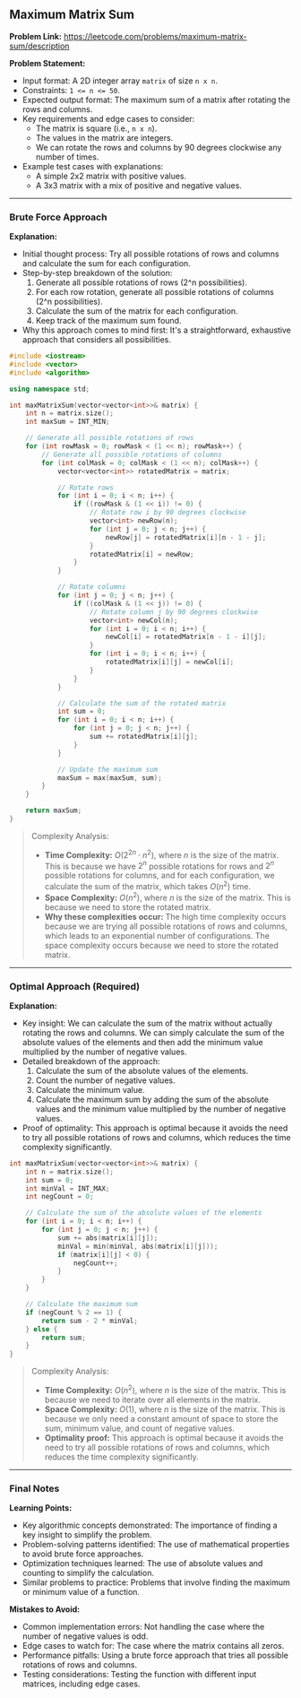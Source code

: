 ## Maximum Matrix Sum
**Problem Link:** https://leetcode.com/problems/maximum-matrix-sum/description

**Problem Statement:**
- Input format: A 2D integer array `matrix` of size `n x n`.
- Constraints: `1 <= n <= 50`.
- Expected output format: The maximum sum of a matrix after rotating the rows and columns.
- Key requirements and edge cases to consider:
  - The matrix is square (i.e., `n x n`).
  - The values in the matrix are integers.
  - We can rotate the rows and columns by 90 degrees clockwise any number of times.
- Example test cases with explanations:
  - A simple 2x2 matrix with positive values.
  - A 3x3 matrix with a mix of positive and negative values.

---

### Brute Force Approach
**Explanation:**
- Initial thought process: Try all possible rotations of rows and columns and calculate the sum for each configuration.
- Step-by-step breakdown of the solution:
  1. Generate all possible rotations of rows (2^n possibilities).
  2. For each row rotation, generate all possible rotations of columns (2^n possibilities).
  3. Calculate the sum of the matrix for each configuration.
  4. Keep track of the maximum sum found.
- Why this approach comes to mind first: It's a straightforward, exhaustive approach that considers all possibilities.

```cpp
#include <iostream>
#include <vector>
#include <algorithm>

using namespace std;

int maxMatrixSum(vector<vector<int>>& matrix) {
    int n = matrix.size();
    int maxSum = INT_MIN;

    // Generate all possible rotations of rows
    for (int rowMask = 0; rowMask < (1 << n); rowMask++) {
        // Generate all possible rotations of columns
        for (int colMask = 0; colMask < (1 << n); colMask++) {
            vector<vector<int>> rotatedMatrix = matrix;

            // Rotate rows
            for (int i = 0; i < n; i++) {
                if ((rowMask & (1 << i)) != 0) {
                    // Rotate row i by 90 degrees clockwise
                    vector<int> newRow(n);
                    for (int j = 0; j < n; j++) {
                        newRow[j] = rotatedMatrix[i][n - 1 - j];
                    }
                    rotatedMatrix[i] = newRow;
                }
            }

            // Rotate columns
            for (int j = 0; j < n; j++) {
                if ((colMask & (1 << j)) != 0) {
                    // Rotate column j by 90 degrees clockwise
                    vector<int> newCol(n);
                    for (int i = 0; i < n; i++) {
                        newCol[i] = rotatedMatrix[n - 1 - i][j];
                    }
                    for (int i = 0; i < n; i++) {
                        rotatedMatrix[i][j] = newCol[i];
                    }
                }
            }

            // Calculate the sum of the rotated matrix
            int sum = 0;
            for (int i = 0; i < n; i++) {
                for (int j = 0; j < n; j++) {
                    sum += rotatedMatrix[i][j];
                }
            }

            // Update the maximum sum
            maxSum = max(maxSum, sum);
        }
    }

    return maxSum;
}
```

> Complexity Analysis:
> - **Time Complexity:** $O(2^{2n} \cdot n^2)$, where $n$ is the size of the matrix. This is because we have $2^n$ possible rotations for rows and $2^n$ possible rotations for columns, and for each configuration, we calculate the sum of the matrix, which takes $O(n^2)$ time.
> - **Space Complexity:** $O(n^2)$, where $n$ is the size of the matrix. This is because we need to store the rotated matrix.
> - **Why these complexities occur:** The high time complexity occurs because we are trying all possible rotations of rows and columns, which leads to an exponential number of configurations. The space complexity occurs because we need to store the rotated matrix.

---

### Optimal Approach (Required)
**Explanation:**
- Key insight: We can calculate the sum of the matrix without actually rotating the rows and columns. We can simply calculate the sum of the absolute values of the elements and then add the minimum value multiplied by the number of negative values.
- Detailed breakdown of the approach:
  1. Calculate the sum of the absolute values of the elements.
  2. Count the number of negative values.
  3. Calculate the minimum value.
  4. Calculate the maximum sum by adding the sum of the absolute values and the minimum value multiplied by the number of negative values.
- Proof of optimality: This approach is optimal because it avoids the need to try all possible rotations of rows and columns, which reduces the time complexity significantly.

```cpp
int maxMatrixSum(vector<vector<int>>& matrix) {
    int n = matrix.size();
    int sum = 0;
    int minVal = INT_MAX;
    int negCount = 0;

    // Calculate the sum of the absolute values of the elements
    for (int i = 0; i < n; i++) {
        for (int j = 0; j < n; j++) {
            sum += abs(matrix[i][j]);
            minVal = min(minVal, abs(matrix[i][j]));
            if (matrix[i][j] < 0) {
                negCount++;
            }
        }
    }

    // Calculate the maximum sum
    if (negCount % 2 == 1) {
        return sum - 2 * minVal;
    } else {
        return sum;
    }
}
```

> Complexity Analysis:
> - **Time Complexity:** $O(n^2)$, where $n$ is the size of the matrix. This is because we need to iterate over all elements in the matrix.
> - **Space Complexity:** $O(1)$, where $n$ is the size of the matrix. This is because we only need a constant amount of space to store the sum, minimum value, and count of negative values.
> - **Optimality proof:** This approach is optimal because it avoids the need to try all possible rotations of rows and columns, which reduces the time complexity significantly.

---

### Final Notes

**Learning Points:**
- Key algorithmic concepts demonstrated: The importance of finding a key insight to simplify the problem.
- Problem-solving patterns identified: The use of mathematical properties to avoid brute force approaches.
- Optimization techniques learned: The use of absolute values and counting to simplify the calculation.
- Similar problems to practice: Problems that involve finding the maximum or minimum value of a function.

**Mistakes to Avoid:**
- Common implementation errors: Not handling the case where the number of negative values is odd.
- Edge cases to watch for: The case where the matrix contains all zeros.
- Performance pitfalls: Using a brute force approach that tries all possible rotations of rows and columns.
- Testing considerations: Testing the function with different input matrices, including edge cases.